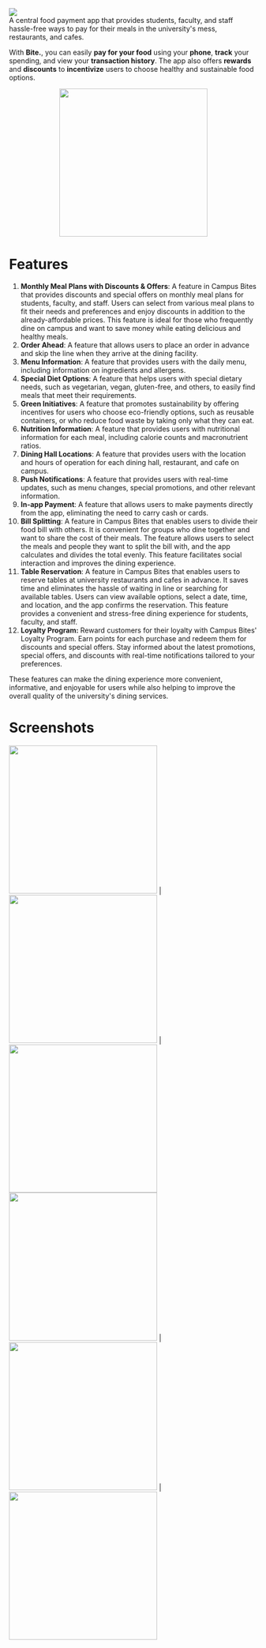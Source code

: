 <img src="/assets/Header.png"/>

<aside>
A central food payment app that provides students, faculty, and staff hassle-free ways to pay for their meals in the university's mess, restaurants, and cafes.

</aside>

With **Bite.**, you can easily **pay for your food** using your **phone**, **track** your spending, and view your **transaction history**. The app also offers **rewards** and **discounts** to **incentivize** users to choose healthy and sustainable food options.

<p align="center">
  <img src="assets/screenshots/home.png" width=300/>
</p>


# Features

1. **Monthly Meal Plans with Discounts & Offers**: A feature in Campus Bites that provides discounts and special offers on monthly meal plans for students, faculty, and staff. Users can select from various meal plans to fit their needs and preferences and enjoy discounts in addition to the already-affordable prices. This feature is ideal for those who frequently dine on campus and want to save money while eating delicious and healthy meals.
2. **Order Ahead**: A feature that allows users to place an order in advance and skip the line when they arrive at the dining facility.
3. **Menu Information**: A feature that provides users with the daily menu, including information on ingredients and allergens.
4. **Special Diet Options**: A feature that helps users with special dietary needs, such as vegetarian, vegan, gluten-free, and others, to easily find meals that meet their requirements.
5. **Green Initiatives**: A feature that promotes sustainability by offering incentives for users who choose eco-friendly options, such as reusable containers, or who reduce food waste by taking only what they can eat.
6. **Nutrition Information**: A feature that provides users with nutritional information for each meal, including calorie counts and macronutrient ratios.
7. **Dining Hall Locations**: A feature that provides users with the location and hours of operation for each dining hall, restaurant, and cafe on campus.
8. **Push Notifications**: A feature that provides users with real-time updates, such as menu changes, special promotions, and other relevant information.
9. **In-app Payment**: A feature that allows users to make payments directly from the app, eliminating the need to carry cash or cards.
10. **Bill Splitting**: A feature in Campus Bites that enables users to divide their food bill with others. It is convenient for groups who dine together and want to share the cost of their meals. The feature allows users to select the meals and people they want to split the bill with, and the app calculates and divides the total evenly. This feature facilitates social interaction and improves the dining experience.
11. **Table Reservation**: A feature in Campus Bites that enables users to reserve tables at university restaurants and cafes in advance. It saves time and eliminates the hassle of waiting in line or searching for available tables. Users can view available options, select a date, time, and location, and the app confirms the reservation. This feature provides a convenient and stress-free dining experience for students, faculty, and staff.
12. **Loyalty Program:** Reward customers for their loyalty with Campus Bites' Loyalty Program. Earn points for each purchase and redeem them for discounts and special offers. Stay informed about the latest promotions, special offers, and discounts with real-time notifications tailored to your preferences.

These features can make the dining experience more convenient, informative, and enjoyable for users while also helping to improve the overall quality of the university's dining services.

# Screenshots
<img src="assets/screenshots/restaurant.png" width=300/> |
<img src="assets/screenshots/cart.png" width=300/> |
<img src="assets/screenshots/more.png" width=300/>
<img src="assets/screenshots/monthly-packages.png" width=300/> |
<img src="assets/screenshots/calorie-tracker.png" width=300/> |
<img src="assets/screenshots/order-history.png" width=300/>

